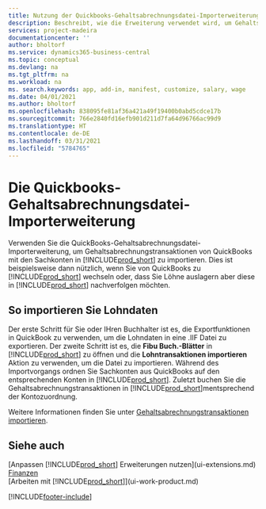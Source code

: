 ```yaml
---
title: Nutzung der Quickbooks-Gehaltsabrechnungsdatei-Importerweiterung| Microsoft Docs
description: Beschreibt, wie die Erweiterung verwendet wird, um Gehalts- und Lohntransaktionen aus dem Quickbooks-Gehaltsabrechnungsdienst zu importieren.
services: project-madeira
documentationcenter: ''
author: bholtorf
ms.service: dynamics365-business-central
ms.topic: conceptual
ms.devlang: na
ms.tgt_pltfrm: na
ms.workload: na
ms. search.keywords: app, add-in, manifest, customize, salary, wage
ms.date: 04/01/2021
ms.author: bholtorf
ms.openlocfilehash: 838095fe81af36a421a49f19400b0abd5cdce17b
ms.sourcegitcommit: 766e2840fd16efb901d211d7fa64d96766ac99d9
ms.translationtype: HT
ms.contentlocale: de-DE
ms.lasthandoff: 03/31/2021
ms.locfileid: "5784765"
---
```

# <a name="the-quickbooks-payroll-file-import-extension"></a>Die Quickbooks-Gehaltsabrechnungsdatei-Importerweiterung
Verwenden Sie die QuickBooks-Gehaltsabrechnungsdatei-Importerweiterung, um Gehaltsabrechnungstransaktionen von QuickBooks mit den Sachkonten in [!INCLUDE[prod_short](includes/prod_short.md)] zu importieren. Dies ist beispielsweise dann nützlich, wenn Sie von QuickBooks zu [!INCLUDE[prod_short](includes/prod_short.md)] wechseln oder, dass Sie Löhne auslagern aber diese in [!INCLUDE[prod_short](includes/prod_short.md)] nachverfolgen möchten.

## <a name="steps-to-import-payroll-data"></a>So importieren Sie Lohndaten
Der erste Schritt für Sie oder IHren Buchhalter ist es, die Exportfunktionen in QuickBook zu verwenden, um die Lohndaten in eine .IIF Datei zu exportieren. Der zweite Schritt ist es, die **Fibu Buch.-Blätter** in [!INCLUDE[prod_short](includes/prod_short.md)] zu öffnen und die **Lohntransaktionen importieren** Aktion zu verwenden, um die Datei zu importieren. Während des Importvorgangs ordnen Sie Sachkonten aus QuickBooks auf den entsprechenden Konten in [!INCLUDE[prod_short](includes/prod_short.md)]. Zuletzt buchen Sie die Gehaltsabrechnungstransaktionen in [!INCLUDE[prod_short](includes/prod_short.md)]mentsprechend der Kontozuordnung. 

Weitere Informationen finden Sie unter [Gehaltsabrechnungstransaktionen importieren](finance-how-import-payroll-transactions.md).

## <a name="see-also"></a>Siehe auch
[Anpassen [!INCLUDE[prod_short](includes/prod_short.md)] Erweiterungen nutzen](ui-extensions.md)    
[Finanzen](finance.md)    
[Arbeiten mit [!INCLUDE[prod_short](includes/prod_short.md)]](ui-work-product.md)


[!INCLUDE[footer-include](includes/footer-banner.md)]